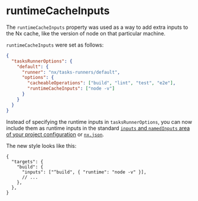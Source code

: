 # runtimeCacheInputs

The `runtimeCacheInputs` property was used as a way to add extra inputs to the Nx cache, like the version of node on that particular machine.

`runtimeCacheInputs` were set as follows:

```json
{
  "tasksRunnerOptions": {
    "default": {
      "runner": "nx/tasks-runners/default",
      "options": {
        "cacheableOperations": ["build", "lint", "test", "e2e"],
        "runtimeCacheInputs": ["node -v"]
      }
    }
  }
}
```

Instead of specifying the runtime inputs in `tasksRunnerOptions`, you can now include them as runtime inputs in the standard [`inputs` and `namedInputs` area of your project configuration](/reference/project-configuration#inputs-&-namedinputs) or [`nx.json`](/reference/nx-json#inputs-&-namedinputs).

The new style looks like this:

```jsonc
{
  "targets": {
    "build": {
      "inputs": ["^build", { "runtime": "node -v" }],
      // ...
    },
  },
}
```
